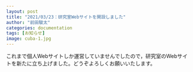 ```yaml
---
layout: post
title: "2021/03/23：研究室Webサイトを開設しました"
author: "前田駿太"
categories: documentation
tags: [お知らせ]
image: cuba-1.jpg
---
```


これまで個人Webサイトしか運営していませんでしたので，研究室のWebサイトを新たに立ち上げました。どうぞよろしくお願いいたします。
